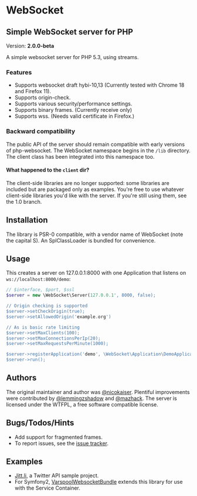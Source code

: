 <!-- vim: set tw=79 sw=4 ts=4 et ft=markdown : -->
# WebSocket
## Simple WebSocket server for PHP

Version: **2.0.0-beta**

A simple websocket server for PHP 5.3, using streams.

### Features

- Supports websocket draft hybi-10,13 (Currently tested with Chrome 18 and
  Firefox 11).
- Supports origin-check.
- Supports various security/performance settings.
- Supports binary frames. (Currently receive only)
- Supports wss. (Needs valid certificate in Firefox.)

### Backward compatibility

The public API of the server should remain compatible with early versions of
php-websocket. The WebSocket namespace begins in the `/lib` directory. The
client class has been integrated into this namespace too.

#### What happened to the `client` dir?

The client-side libraries are no longer supported: some libraries are included
but are packaged only as examples. You're free to use whatever client-side
libraries you'd like with the server. If you're still using them, see the 1.0
branch.

## Installation

The library is PSR-0 compatible, with a vendor name of WebSocket (note the
capital S). An SplClassLoader is bundled for convenience.

## Usage

This creates a server on 127.0.0.1:8000 with one Application that listens on
`ws://localhost:8000/demo`:

```php
// $interface, $port, $ssl
$server = new \WebSocket\Server(127.0.0.1', 8000, false);

// Origin checking is supported
$server->setCheckOrigin(true);
$server->setAllowedOrigin('example.org')

// As is basic rate limiting
$server->setMaxClients(100);
$server->setMaxConnectionsPerIp(20);
$server->setMaxRequestsPerMinute(1000);

$server->registerApplication('demo', \WebSocket\Application\DemoApplication::getInstance());
$server->run();
```
## Authors

The original maintainer and author was
[@nicokaiser](https://github.com/nicokaiser). Plentiful improvements were
contributed by [@lemmingzshadow](https://github.com/lemmingzshadow) and
[@mazhack](https://github.com/mazhack). The server is licensed under the WTFPL,
a free software compatible license.

## Bugs/Todos/Hints

- Add support for fragmented frames.
- To report issues, see the [issue tracker](https://github.com/varspool/php-websocket/issues).

## Examples

- [Jitt.li](http://jitt.li), a Twitter API sample project.
- For Symfony2, [VarspoolWebsocketBundle](https://github.com/varspool/WebsocketBundle)
  extends this library for use with the Service Container.

